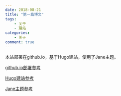 ```yaml
---
date: 2018-08-21
title: "第一篇博文"
tags:
    - 关于
    - 建站
categories:
    - 关于
comment: true
---
```

本站部署在github.io，基于Hugo建站，使用了Jane主题。

[github.io部署参考](https://keysaim.github.io/post/blog/2017-08-15-how-to-setup-your-github-io-blog/)

[Hugo建站参考](https://keysaim.github.io/post/blog/deploy-hugo-blog-in-github.io/)

[Jane主题参考](https://themes.gohugo.io/hugo-theme-jane/)